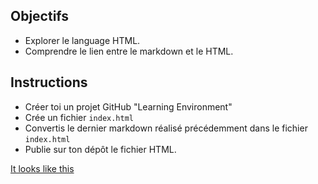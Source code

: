 ## Objectifs

- Explorer le language HTML.
- Comprendre le lien entre le markdown et le HTML.

## Instructions

- Créer toi un projet GitHub "Learning Environment"
- Crée un fichier `index.html`
- Convertis le dernier markdown réalisé précédemment dans le fichier `index.html`
- Publie sur ton dépôt le fichier HTML.



[It looks like this](https://marianeniwe.github.io/Learning-Environment/. )

